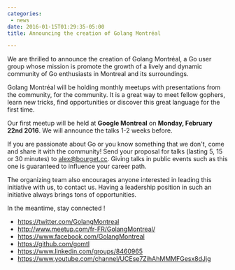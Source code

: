 ```yaml
---
categories:
 - news
date: 2016-01-15T01:29:35-05:00
title: Announcing the creation of Golang Montréal

---
```


We are thrilled to announce the creation of Golang Montréal, a Go user group
whose mission is promote the growth of a lively and dynamic community of Go
enthusiasts in Montreal and its surroundings.

Golang Montréal will be holding monthly meetups with presentations from the
community, for the community. It is a great way to meet fellow gophers, learn
new tricks, find opportunities or discover this great language for the first
time.

<!--more-->

Our first meetup will be held at **Google Montreal** on **Monday, February
22nd 2016**. We will announce the talks 1-2 weeks before.

If you are passionate about Go or you know something that we don't, come and
share it with the community!  Send your proposal for talks (lasting 5, 15 or 30
minutes) to alex@bourget.cc.  Giving talks in public events such as this one is
guaranteed to influence your career path.

The organizing team also encourages anyone interested in leading this initiative
with us, to contact us. Having a leadership position in such an initiative
always brings tons of opportunities.

In the meantime, stay connected !

* https://twitter.com/GolangMontreal
* http://www.meetup.com/fr-FR/GolangMontreal/
* https://www.facebook.com/GolangMontreal
* https://github.com/gomtl
* https://www.linkedin.com/groups/8460965
* https://www.youtube.com/channel/UCEse7ZihAhMMMFGesx8dJjg
